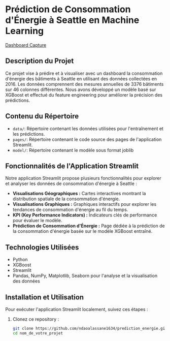 # Prédiction de Consommation d'Énergie à Seattle en Machine Learning


[Dashboard Capture](captures/dashboard1.PNG)


## Description du Projet

Ce projet vise à prédire  et à visualiser avec un dashboard la consommation d'énergie des bâtiments à Seattle en utilisant des données collectées en 2016. Les données comprennent des mesures annuelles de 3376 bâtiments sur 46 colonnes différentes. Nous avons développé un modèle basé sur XGBoost et effectué du feature engineering pour améliorer la précision des prédictions.

## Contenu du Répertoire

- `data/`: Répertoire contenant les données utilisées pour l'entraînement et les prédictions.
- `pages/`: Répertoire contenant le code source des pages de l'application Streamlit.
- `model/`: Répertoire contenant le modèle sous format joblib

## Fonctionnalités de l'Application Streamlit

Notre application Streamlit propose plusieurs fonctionnalités pour explorer et analyser les données de consommation d'énergie à Seattle :

- **Visualisations Géographiques :** Cartes interactives montrant la distribution spatiale de la consommation d'énergie.
- **Visualisations Graphiques :** Graphiques interactifs pour explorer les tendances de consommation d'énergie au fil du temps.
- **KPI (Key Performance Indicators) :** Indicateurs clés de performance pour évaluer le modèle.
- **Prédiction de Consommation d'Énergie :** Page dédiée à la prédiction de la consommation d'énergie basée sur le modèle XGBoost entraîné.

## Technologies Utilisées

- Python
- XGBoost
- Streamlit
- Pandas, NumPy, Matplotlib, Seaborn pour l'analyse et la visualisation des données

## Installation et Utilisation

Pour exécuter l'application Streamlit localement, suivez ces étapes :

1. Clonez ce repository :

   ```bash
   git clone https://github.com/ndaoalassane1634/prediction_energie.git
   cd nom_de_votre_projet

